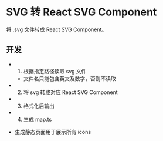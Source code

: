 # SVG 转 React SVG Component

将 .svg 文件转成 React SVG Component。

## 开发

- 1. 根据指定路径读取 svg 文件

  - 文件名只能包含英文及数字，否则不读取

- 2. 将 svg 转成对应 React SVG Component

- 3. 格式化后输出

- 4. 生成 map.ts

- 生成静态页面用于展示所有 icons
